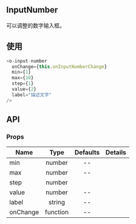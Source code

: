 ## InputNumber 

可以调整的数字输入框。

## 使用

```js
<o-input-number
  onChange={this.onInputNumberChange}
  min={1}
  max={10}
  step={1}
  value={2}
  label="描述文字"
/>
```

## API

### Props

|  **Name**  | **Type**        | **Defaults**  | **Details**  |
| ------------- |:-------------:|:-----:|:-------------:|
| min  | number|--  ||
| max  | number| -- |  |
| step | number   |    | |
| value | number| -- ||
| label | string| -- ||
| onChange | function| -- ||


